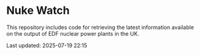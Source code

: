 # Nuke Watch

This repository includes code for retrieving the latest information available on the output of EDF nuclear power plants in the UK.

Last updated: 2025-07-19 22:15